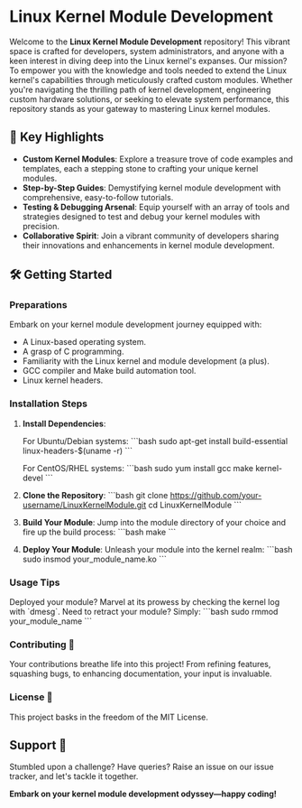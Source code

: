 # Linux Kernel Module Development

Welcome to the **Linux Kernel Module Development** repository! This vibrant space is crafted for developers, system administrators, and anyone with a keen interest in diving deep into the Linux kernel's expanses. Our mission? To empower you with the knowledge and tools needed to extend the Linux kernel's capabilities through meticulously crafted custom modules. Whether you're navigating the thrilling path of kernel development, engineering custom hardware solutions, or seeking to elevate system performance, this repository stands as your gateway to mastering Linux kernel modules.

## 🚀 Key Highlights

- **Custom Kernel Modules**: Explore a treasure trove of code examples and templates, each a stepping stone to crafting your unique kernel modules.
- **Step-by-Step Guides**: Demystifying kernel module development with comprehensive, easy-to-follow tutorials.
- **Testing & Debugging Arsenal**: Equip yourself with an array of tools and strategies designed to test and debug your kernel modules with precision.
- **Collaborative Spirit**: Join a vibrant community of developers sharing their innovations and enhancements in kernel module development.

## 🛠 Getting Started

### Preparations

Embark on your kernel module development journey equipped with:
- A Linux-based operating system.
- A grasp of C programming.
- Familiarity with the Linux kernel and module development (a plus).
- GCC compiler and Make build automation tool.
- Linux kernel headers.

### Installation Steps

1. **Install Dependencies**:

   For Ubuntu/Debian systems:
   \`\`\`bash
   sudo apt-get install build-essential linux-headers-$(uname -r)
   \`\`\`

   For CentOS/RHEL systems:
   \`\`\`bash
   sudo yum install gcc make kernel-devel
   \`\`\`

2. **Clone the Repository**:
   \`\`\`bash
   git clone https://github.com/your-username/LinuxKernelModule.git
   cd LinuxKernelModule
   \`\`\`

3. **Build Your Module**:
   Jump into the module directory of your choice and fire up the build process:
   \`\`\`bash
   make
   \`\`\`

4. **Deploy Your Module**:
   Unleash your module into the kernel realm:
   \`\`\`bash
   sudo insmod your_module_name.ko
   \`\`\`

### Usage Tips

Deployed your module? Marvel at its prowess by checking the kernel log with \`dmesg\`. Need to retract your module? Simply:
\`\`\`bash
sudo rmmod your_module_name
\`\`\`

### Contributing 🤝

Your contributions breathe life into this project! From refining features, squashing bugs, to enhancing documentation, your input is invaluable.

### License 📜

This project basks in the freedom of the MIT License.

## Support 🤗

Stumbled upon a challenge? Have queries? Raise an issue on our issue tracker, and let's tackle it together.

**Embark on your kernel module development odyssey—happy coding!**
